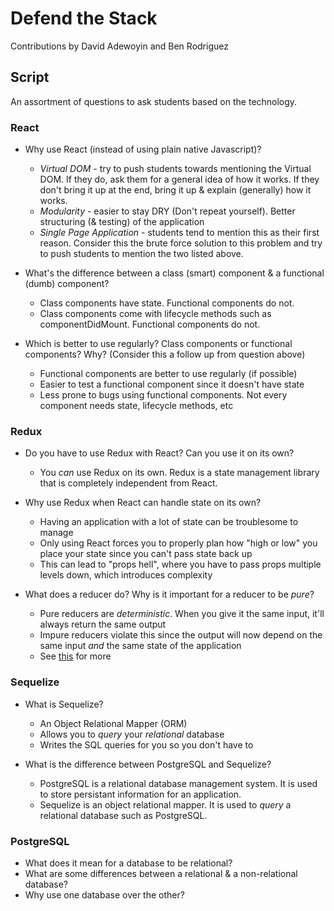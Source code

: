 # Defend the Stack

Contributions by David Adewoyin and Ben Rodriguez

## Script

An assortment of questions to ask students based on the technology. 

### React

- Why use React (instead of using plain native Javascript)?
  - _Virtual DOM_ - try to push students towards mentioning the Virtual DOM. If they do, ask them for a general idea of how it works. If they don't bring it up at the end, bring it up & explain (generally) how it works.
  - _Modularity_ - easier to stay DRY (Don't repeat yourself). Better structuring (& testing) of the application
  - _Single Page Application_ - students tend to mention this as their first reason. Consider this the brute force solution to this problem and try to push students to mention the two listed above. 

- What's the difference between a class (smart) component & a functional (dumb) component?
  - Class components have state. Functional components do not.
  - Class components come with lifecycle methods such as componentDidMount. Functional components do not.

- Which is better to use regularly? Class components or functional components? Why? (Consider this a follow up from question above)
  - Functional components are better to use regularly (if possible)
  - Easier to test a functional component since it doesn't have state
  - Less prone to bugs using functional components. Not every component needs state, lifecycle methods, etc

### Redux

- Do you have to use Redux with React? Can you use it on its own?
    - You _can_ use Redux on its own. Redux is a state management library that is completely independent from React. 

- Why use Redux when React can handle state on its own?
    - Having an application with a lot of state can be troublesome to manage
    - Only using React forces you to properly plan how "high or low" you place your state since you can't pass state back up
    - This can lead to "props hell", where you have to pass props multiple levels down, which introduces complexity

- What does a reducer do? Why is it important for a reducer to be _pure_?
    - Pure reducers are _deterministic_. When you give it the same input, it'll always return the same output
    - Impure reducers violate this since the output will now depend on the same input _and_ the same state of the application
    - See [this](https://stackoverflow.com/questions/44767160/why-are-pure-reducers-so-important-in-redux) for more


### Sequelize

- What is Sequelize?
    - An Object Relational Mapper (ORM)
    - Allows you to _query_ your _relational_ database
    - Writes the SQL queries for you so you don't have to
    <!-- - Works underneath the hood by translating your Javascript objects (models) to relational info (tables) & vice-versa -->

- What is the difference between PostgreSQL and Sequelize?
    - PostgreSQL is a relational database management system. It is used to store persistant information for an application.
    - Sequelize is an object relational mapper. It is used to _query_ a relational database such as PostgreSQL.


### PostgreSQL

- What does it mean for a database to be relational?
- What are some differences between a relational & a non-relational database?
- Why use one database over the other?